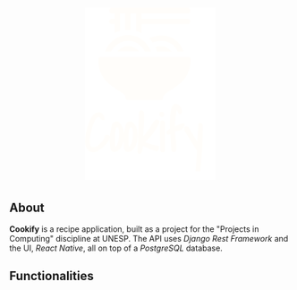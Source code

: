 <h1 align="center"><img src="logo.svg" alt="Cookify logo" /></h1>

<h2>About</h2>
<p><b>Cookify</b> is a recipe application, built as a project for the "Projects in Computing" discipline at UNESP. The API uses <i>Django Rest Framework</i> and the UI, <i>React Native</i>, all on top of a <i>PostgreSQL</i> database.</p>

<h2>Functionalities</h2>
